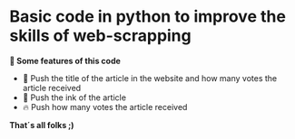 # Basic code in python to improve the skills of web-scrapping
**🌟 Some features of this code**

- 📕 Push the title of the article in the website and how many votes the article received
- 🔮 Push the ink of the article
- 🔥 Push how many votes the article received

**That´s all folks ;)**